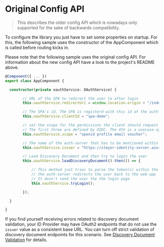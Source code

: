 # Original Config API

> This describes the older config API which is nowadays only supported for the sake of backwards compatibility. 

To configure the library you just have to set some properties on startup. For this, the following sample uses the constructor of the AppComponent which is called before routing kicks in.

Please note that the following sample uses the original config API. For information about the new config API have a look to the project's README above.

```TypeScript
@Component({ ... })
export class AppComponent {

  constructor(private oauthService: OAuthService) {

        // URL of the SPA to redirect the user to after login
        this.oauthService.redirectUri = window.location.origin + "/index.html";

        // The SPA's id. The SPA is registerd with this id at the auth-server
        this.oauthService.clientId = "spa-demo";

        // set the scope for the permissions the client should request
        // The first three are defined by OIDC. The 4th is a usecase-specific one
        this.oauthService.scope = "openid profile email voucher";

        // The name of the auth-server that has to be mentioned within the token
        this.oauthService.issuer = "https://steyer-identity-server.azurewebsites.net/identity";

        // Load Discovery Document and then try to login the user
        this.oauthService.loadDiscoveryDocument().then(() => {

            // This method just tries to parse the token(s) within the url when
            // the auth-server redirects the user back to the web-app
            // It dosn't send the user the the login page
            this.oauthService.tryLogin();

        });

  }

}
```

If you find yourself receiving errors related to discovery document validation, your ID Provider may have OAuth2 endpoints that do not use the `issuer` value as a consistent base URL. You can turn off strict validation of discovery document endpoints for this scenario. See [Discovery Document Validation](https://manfredsteyer.github.io/angular-oauth2-oidc/docs/additional-documentation/discovery-document-validation.html) for details.
